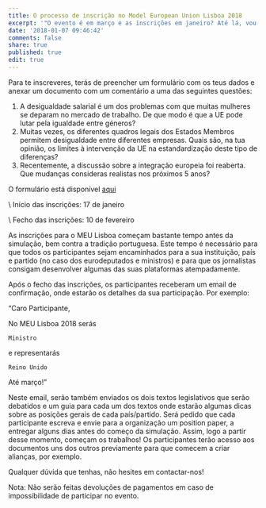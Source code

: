 ```yaml
---
title: O processo de inscrição no Model European Union Lisboa 2018
excerpt: '"O evento é em março e as inscrições em janeiro? Até lá, vou-me esquecer!"'
date: '2018-01-07 09:46:42'
comments: false
share: true
published: true
edit: true
---
```

Para te inscreveres, terás de preencher um formulário com os teus dados e anexar um documento com um comentário a uma das seguintes questões:

1. A desigualdade salarial é um dos problemas com que muitas mulheres se deparam no mercado de trabalho. De que modo é que a UE pode lutar pela igualdade entre géneros?
2. Muitas vezes, os diferentes quadros legais dos Estados Membros permitem desigualdade entre diferentes empresas. Quais são, na tua opinião, os limites à intervenção da UE na estandardização deste tipo de diferenças?
3. Recentemente, a discussão sobre a integração europeia foi reaberta. Que mudanças consideras realistas nos próximos 5 anos?

O formulário está disponível [aqui](https://goo.gl/forms/qUomVNZ12xDFIIbi1)

\    Início das inscrições: 17 de janeiro

\    Fecho das inscrições: 10 de fevereiro

As inscrições para o MEU Lisboa começam bastante tempo antes da simulação, bem contra a tradição portuguesa. Este tempo é necessário para que todos os participantes sejam encaminhados para a sua instituição, país e partido (no caso dos eurodeputados e ministros) e para que os jornalistas consigam desenvolver algumas das suas plataformas atempadamente. 

Após o fecho das inscrições, os participantes receberam um email de confirmação, onde estarão os detalhes da sua participação. Por exemplo:

“Caro Participante,

No MEU Lisboa 2018 serás 

```
Ministro 
```

e representarás

```
Reino Unido
```

Até março!”

Neste email, serão também enviados os dois textos legislativos que serão debatidos e um guia para cada um dos textos onde estarão algumas dicas sobre as posições gerais de cada país/partido. Será pedido que cada participante escreva e envie para a organização um position paper, a entregar alguns dias antes do começo da simulação. Assim, logo a partir desse momento, começam os trabalhos! Os participantes terão acesso aos documentos uns dos outros previamente para que comecem a criar alianças, por exemplo.

Qualquer dúvida que tenhas, não hesites em contactar-nos!

Nota: Não serão feitas devoluções de pagamentos em caso de impossibilidade de participar no evento.
